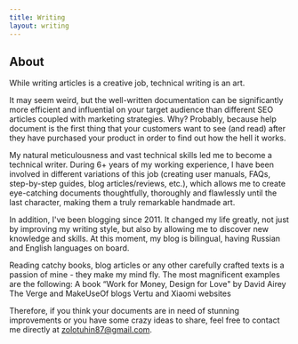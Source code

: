 ```yaml
---
title: Writing
layout: writing
---
```


## About

While writing articles is a creative job, technical writing is an art.

It may seem weird, but the well-written documentation can be significantly more efficient and influential on your target audience than different SEO articles coupled with marketing strategies. Why? Probably, because help document is the first thing that your customers want to see (and read) after they have purchased your product in order to find out how the hell it works.

My natural meticulousness and vast technical skills led me to become a technical writer. During 6+ years of my working experience, I have been involved in different variations of this job (creating user manuals, FAQs, step-by-step guides, blog articles/reviews, etc.), which allows me to create eye-catching documents thoughtfully, thoroughly and flawlessly until the last character, making them a truly remarkable handmade art.

In addition, I've been blogging since 2011. It changed my life greatly, not just by improving my writing style, but also by allowing me to discover new knowledge and skills. At this moment, my blog is bilingual, having Russian and English languages on board.

Reading catchy books, blog articles or any other carefully crafted texts is a passion of mine - they make my mind fly. The most magnificent examples are the following:
A book “Work for Money, Design for Love" by David Airey
The Verge and MakeUseOf blogs
Vertu and Xiaomi websites

Therefore, if you think your documents are in need of stunning improvements or you have some crazy ideas to share, feel free to contact me directly at zolotuhin87@gmail.com.